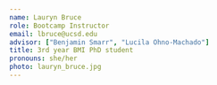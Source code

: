 ```yaml
---
name: Lauryn Bruce
role: Bootcamp Instructor
email: lbruce@ucsd.edu
advisor: ["Benjamin Smarr", "Lucila Ohno-Machado"]
title: 3rd year BMI PhD student
pronouns: she/her
photo: lauryn_bruce.jpg
---
```


